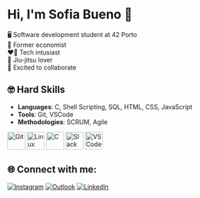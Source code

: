 # Hi, I'm Sofia Bueno 👋

🖥️ Software development student at 42 Porto  
🤑 Former economist  
❤️‍🔥 Tech intusiast  
🥋 Jiu-jitsu lover  
🚀 Excited to collaborate  

## 🤓 Hard Skills
- **Languages**: C, Shell Scripting, SQL, HTML, CSS, JavaScript
- **Tools**: Git, VSCode
- **Methodologies**: SCRUM, Agile

<img src="https://cdn.jsdelivr.net/gh/devicons/devicon/icons/git/git-original.svg" alt="Git" width="40" height="40"/>
<img src="https://cdn.jsdelivr.net/gh/devicons/devicon/icons/linux/linux-original.svg" alt="Linux" width="40" height="40"/>
<img src="https://cdn.jsdelivr.net/gh/devicons/devicon/icons/c/c-original.svg" alt="C" width="40" height="40"/>
<img src="https://cdn.jsdelivr.net/gh/devicons/devicon/icons/slack/slack-original.svg" alt="Slack" width="40" height="40"/>
<img src="https://cdn.jsdelivr.net/gh/devicons/devicon/icons/vscode/vscode-original.svg" alt="VSCode" width="40" height="40"/>


## 🌐 Connect with me:
[![Instagram](https://img.shields.io/badge/-Instagram-E4405F?style=flat-square&logo=instagram&logoColor=white)](https://instagram.com/sofiabuenos) 
[![Outlook](https://img.shields.io/badge/-Outlook-0078D4?style=flat-square&logo=microsoft-outlook&logoColor=white)](mailto:sofiabuenosl@outlook.com) 
[![LinkedIn](https://img.shields.io/badge/-LinkedIn-0077B5?style=flat-square&logo=linkedin&logoColor=white)](https://linkedin.com/in/sofiabuenos) 

<!---
sofiabuenos/sofiabuenos is a ✨ special ✨ repository because its `README.md` (this file) appears on your GitHub profile.
You can click the Preview link to take a look at your changes.
--->
